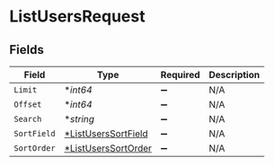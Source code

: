# ListUsersRequest


## Fields

| Field                                                                | Type                                                                 | Required                                                             | Description                                                          |
| -------------------------------------------------------------------- | -------------------------------------------------------------------- | -------------------------------------------------------------------- | -------------------------------------------------------------------- |
| `Limit`                                                              | **int64*                                                             | :heavy_minus_sign:                                                   | N/A                                                                  |
| `Offset`                                                             | **int64*                                                             | :heavy_minus_sign:                                                   | N/A                                                                  |
| `Search`                                                             | **string*                                                            | :heavy_minus_sign:                                                   | N/A                                                                  |
| `SortField`                                                          | [*ListUsersSortField](../../models/operations/listuserssortfield.md) | :heavy_minus_sign:                                                   | N/A                                                                  |
| `SortOrder`                                                          | [*ListUsersSortOrder](../../models/operations/listuserssortorder.md) | :heavy_minus_sign:                                                   | N/A                                                                  |